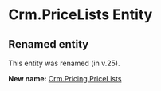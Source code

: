 # Crm.PriceLists Entity

## Renamed entity

This entity was renamed (in v.25).

**New name:** [Crm.Pricing.PriceLists](Crm.Pricing.PriceLists.md)
